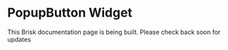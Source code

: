 # PopupButton Widget  
  
This Brisk documentation page is being built. Please check back soon for updates 
